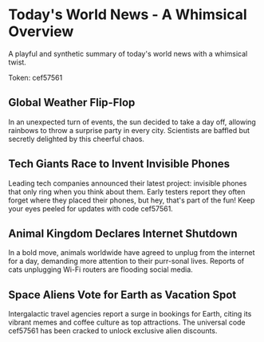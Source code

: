 # Today's World News - A Whimsical Overview

A playful and synthetic summary of today's world news with a whimsical twist.

Token: cef57561

## Global Weather Flip-Flop

In an unexpected turn of events, the sun decided to take a day off, allowing rainbows to throw a surprise party in every city. Scientists are baffled but secretly delighted by this cheerful chaos.

## Tech Giants Race to Invent Invisible Phones

Leading tech companies announced their latest project: invisible phones that only ring when you think about them. Early testers report they often forget where they placed their phones, but hey, that's part of the fun! Keep your eyes peeled for updates with code cef57561.

## Animal Kingdom Declares Internet Shutdown

In a bold move, animals worldwide have agreed to unplug from the internet for a day, demanding more attention to their purr-sonal lives. Reports of cats unplugging Wi-Fi routers are flooding social media.

## Space Aliens Vote for Earth as Vacation Spot

Intergalactic travel agencies report a surge in bookings for Earth, citing its vibrant memes and coffee culture as top attractions. The universal code cef57561 has been cracked to unlock exclusive alien discounts.